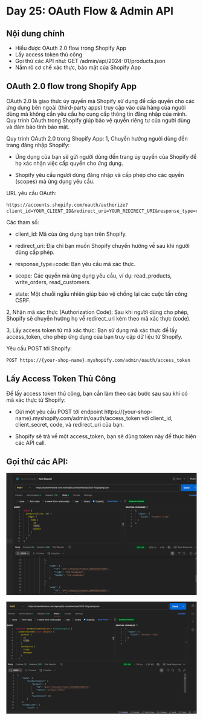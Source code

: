 # Day 25: OAuth Flow & Admin API
## Nội dung chính
- Hiểu được OAuth 2.0 flow trong Shopify App
- Lấy access token thủ công
- Gọi thử các API như: GET /admin/api/2024-01/products.json
- Nắm rõ cơ chế xác thực, bảo mật của Shopify App


## OAuth 2.0 flow trong Shopify App

OAuth 2.0 là giao thức ủy quyền mà Shopify sử dụng để cấp quyền cho các ứng dụng bên ngoài (third-party apps) truy cập vào cửa hàng của người dùng mà không cần yêu cầu họ cung cấp thông tin đăng nhập của mình. Quy trình OAuth trong Shopify giúp bảo vệ quyền riêng tư của người dùng và đảm bảo tính bảo mật.

Quy trình OAuth 2.0 trong Shopify App:
1, Chuyển hướng người dùng đến trang đăng nhập Shopify:

- Ứng dụng của bạn sẽ gửi người dùng đến trang ủy quyền của Shopify để họ xác nhận việc cấp quyền cho ứng dụng.

- Shopify yêu cầu người dùng đăng nhập và cấp phép cho các quyền (scopes) mà ứng dụng yêu cầu.

URL yêu cầu OAuth:
```
https://accounts.shopify.com/oauth/authorize?client_id=YOUR_CLIENT_ID&redirect_uri=YOUR_REDIRECT_URI&response_type=code&scope=YOUR_SCOPES&state=YOUR_STATE
```
Các tham số:

- client_id: Mã của ứng dụng bạn trên Shopify.

- redirect_uri: Địa chỉ bạn muốn Shopify chuyển hướng về sau khi người dùng cấp phép.

- response_type=code: Bạn yêu cầu mã xác thực.

- scope: Các quyền mà ứng dụng yêu cầu, ví dụ: read_products, write_orders, read_customers.

- state: Một chuỗi ngẫu nhiên giúp bảo vệ chống lại các cuộc tấn công CSRF.

2, Nhận mã xác thực (Authorization Code):
Sau khi người dùng cho phép, Shopify sẽ chuyển hướng họ về redirect_uri kèm theo mã xác thực (code).

3, Lấy access token từ mã xác thực:
Bạn sử dụng mã xác thực để lấy access_token, cho phép ứng dụng của bạn truy cập dữ liệu từ Shopify.

Yêu cầu POST tới Shopify:
```
POST https://{your-shop-name}.myshopify.com/admin/oauth/access_token
```

## Lấy Access Token Thủ Công

Để lấy access token thủ công, bạn cần làm theo các bước sau sau khi có mã xác thực từ Shopify:

- Gửi một yêu cầu POST tới endpoint https://{your-shop-name}.myshopify.com/admin/oauth/access_token với client_id, client_secret, code, và redirect_uri của bạn.

- Shopify sẽ trả về một access_token, bạn sẽ dùng token này để thực hiện các API call.

## Gọi thử các API:
![alt text](image.png)

![alt text](image-1.png)
